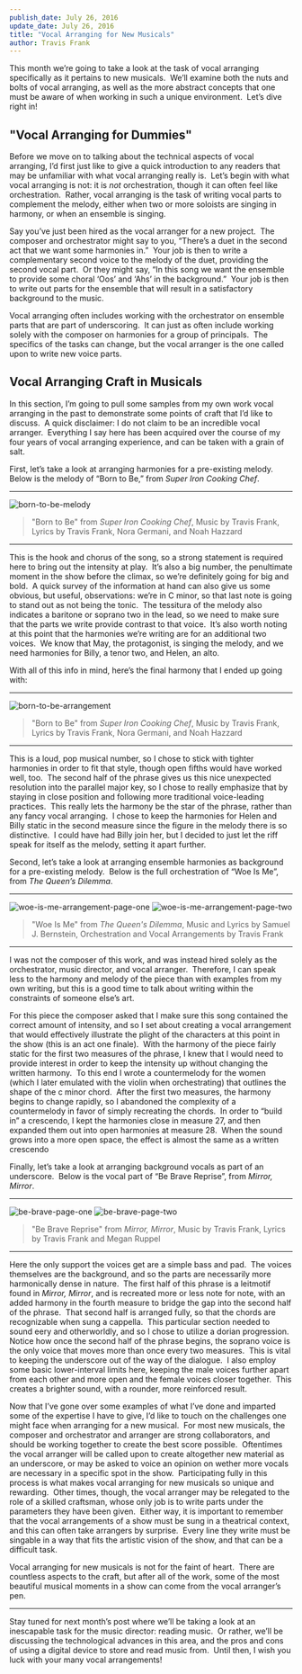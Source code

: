```yaml
---
publish_date: July 26, 2016
update_date: July 26, 2016
title: "Vocal Arranging for New Musicals"
author: Travis Frank
---
```

This month we’re going to take a look at the task of vocal arranging specifically as it pertains to new musicals.  We’ll examine both the nuts and bolts of vocal arranging, as well as the more abstract concepts that one must be aware of when working in such a unique environment.  Let’s dive right in!

## "Vocal Arranging for Dummies"
Before we move on to talking about the technical aspects of vocal arranging, I’d first just like to give a quick introduction to any readers that may be unfamiliar with what vocal arranging really is.  Let’s begin with what vocal arranging is not: it is _not_ orchestration, though it can often feel like orchestration.  Rather, vocal arranging is the task of writing vocal parts to complement the melody, either when two or more soloists are singing in harmony, or when an ensemble is singing.

Say you’ve just been hired as the vocal arranger for a new project.  The composer and orchestrator might say to you, “There’s a duet in the second act that we want some harmonies in.”  Your job is then to write a complementary second voice to the melody of the duet, providing the second vocal part.  Or they might say, “In this song we want the ensemble to provide some choral ‘Oos’ and ‘Ahs’ in the background.”  Your job is then to write out parts for the ensemble that will result in a satisfactory background to the music.

Vocal arranging often includes working with the orchestrator on ensemble parts that are part of underscoring.  It can just as often include working solely with the composer on harmonies for a group of principals.  The specifics of the tasks can change, but the vocal arranger is the one called upon to write new voice parts.

## Vocal Arranging Craft in Musicals
In this section, I’m going to pull some samples from my own work vocal arranging in the past to demonstrate some points of craft that I’d like to discuss.  A quick disclaimer: I do not claim to be an incredible vocal arranger.  Everything I say here has been acquired over the course of my four years of vocal arranging experience, and can be taken with a grain of salt.

First, let’s take a look at arranging harmonies for a pre-existing melody.  Below is the melody of “Born to Be,” from _Super Iron Cooking Chef_.

---

![born-to-be-melody](../assets/images/born-to-be.png)
>"Born to Be" from _Super Iron Cooking Chef_, Music by Travis Frank, Lyrics by Travis Frank, Nora Germani, and Noah Hazzard

---

This is the hook and chorus of the song, so a strong statement is required here to bring out the intensity at play.  It’s also a big number, the penultimate moment in the show before the climax, so we’re definitely going for big and bold.  A quick survey of the information at hand can also give us some obvious, but useful, observations: we’re in C minor, so that last note is going to stand out as not being the tonic.  The tessitura of the melody also indicates a baritone or soprano two in the lead, so we need to make sure that the parts we write provide contrast to that voice.  It’s also worth noting at this point that the harmonies we’re writing are for an additional two voices.  We know that May, the protagonist, is singing the melody, and we need harmonies for Billy, a tenor two, and Helen, an alto.

With all of this info in mind, here’s the final harmony that I ended up going with:

---

![born-to-be-arrangement](../assets/images/born-to-be-arrangement.png)
>"Born to Be" from _Super Iron Cooking Chef_, Music by Travis Frank, Lyrics by Travis Frank, Nora Germani, and Noah Hazzard

---

This is a loud, pop musical number, so I chose to stick with tighter harmonies in order to fit that style, though open fifths would have worked well, too.  The second half of the phrase gives us this nice unexpected resolution into the parallel major key, so I chose to really emphasize that by staying in close position and following more traditional voice-leading practices.  This really lets the harmony be the star of the phrase, rather than any fancy vocal arranging.  I chose to keep the harmonies for Helen and Billy static in the second measure since the figure in the melody there is so distinctive.  I could have had Billy join her, but I decided to just let the riff speak for itself as the melody, setting it apart further.

Second, let’s take a look at arranging ensemble harmonies as background for a pre-existing melody.  Below is the full orchestration of “Woe Is Me”, from _The Queen’s Dilemma_.

---

![woe-is-me-arrangement-page-one](../assets/images/woe-is-me-page-one.png)
![woe-is-me-arrangement-page-two](../assets/images/woe-is-me-page-two.png)
>"Woe Is Me" from _The Queen's Dilemma_, Music and Lyrics by Samuel J. Bernstein, Orchestration and Vocal Arrangements by Travis Frank

---

I was not the composer of this work, and was instead hired solely as the orchestrator, music director, and vocal arranger.  Therefore, I can speak less to the harmony and melody of the piece than with examples from my own writing, but this is a good time to talk about writing within the constraints of someone else’s art. 

For this piece the composer asked that I make sure this song contained the correct amount of intensity, and so I set about creating a vocal arrangement that would effectively illustrate the plight of the characters at this point in the show (this is an act one finale).  With the harmony of the piece fairly static for the first two measures of the phrase, I knew that I would need to provide interest in order to keep the intensity up without changing the written harmony.  To this end I wrote a countermelody for the women (which I later emulated with the violin when orchestrating) that outlines the shape of the c minor chord.  After the first two measures, the harmony begins to change rapidly, so I abandoned the complexity of a countermelody in favor of simply recreating the chords.  In order to “build in” a crescendo, I kept the harmonies close in measure 27, and then expanded them out into open harmonies at measure 28.  When the sound grows into a more open space, the effect is almost the same as a written crescendo

Finally, let’s take a look at arranging background vocals as part of an underscore.  Below is the vocal part of “Be Brave Reprise”, from _Mirror, Mirror_.

---

![be-brave-page-one](../assets/images/be-brave-page-one.png)
![be-brave-page-two](../assets/images/be-brave-page-two.png)
>"Be Brave Reprise" from _Mirror, Mirror_, Music by Travis Frank, Lyrics by Travis Frank and Megan Ruppel

---

Here the only support the voices get are a simple bass and pad.  The voices themselves are the background, and so the parts are necessarily more harmonically dense in nature.  The first half of this phrase is a leitmotif found in _Mirror, Mirror_, and is recreated more or less note for note, with an added harmony in the fourth measure to bridge the gap into the second half of the phrase.  That second half is arranged fully, so that the chords are recognizable when sung a cappella.  This particular section needed to sound eery and otherworldly, and so I chose to utilize a dorian progression.  Notice how once the second half of the phrase begins, the soprano voice is the only voice that moves more than once every two measures.  This is vital to keeping the underscore out of the way of the dialogue.  I also employ some basic lower-interval limits here, keeping the male voices further apart from each other and more open and the female voices closer together.  This creates a brighter sound, with a rounder, more reinforced result.

Now that I’ve gone over some examples of what I’ve done and imparted some of the expertise I have to give, I’d like to touch on the challenges one might face when arranging for a new musical.  For most new musicals, the composer and orchestrator and arranger are strong collaborators, and should be working together to create the best score possible.  Oftentimes the vocal arranger will be called upon to create altogether new material as an underscore, or may be asked to voice an opinion on wether more vocals are necessary in a specific spot in the show.  Participating fully in this process is what makes vocal arranging for new musicals so unique and rewarding.  Other times, though, the vocal arranger may be relegated to the role of a skilled craftsman, whose only job is to write parts under the parameters they have been given.  Either way, it is important to remember that the vocal arrangements of a show must be sung in a theatrical context, and this can often take arrangers by surprise.  Every line they write must be singable in a way that fits the artistic vision of the show, and that can be a difficult task.

Vocal arranging for new musicals is not for the faint of heart.  There are countless aspects to the craft, but after all of the work, some of the most beautiful musical moments in a show can come from the vocal arranger’s pen.

---

Stay tuned for next month’s post where we’ll be taking a look at an inescapable task for the music director: reading music.  Or rather, we’ll be discussing the technological advances in this area, and the pros and cons of using a digital device to store and read music from.  Until then, I wish you luck with your many vocal arrangements!